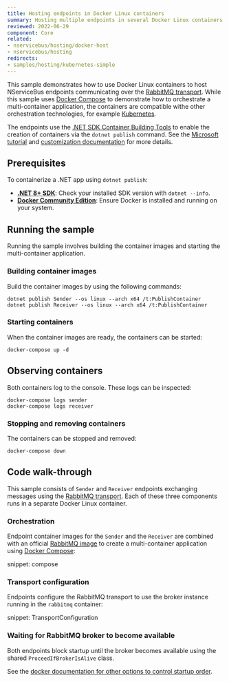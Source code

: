 ```yaml
---
title: Hosting endpoints in Docker Linux containers
summary: Hosting multiple endpoints in several Docker Linux containers managed by Docker Compose
reviewed: 2022-06-29
component: Core
related:
- nservicebus/hosting/docker-host
- nservicebus/hosting
redirects:
- samples/hosting/kubernetes-simple
---
```


This sample demonstrates how to use Docker Linux containers to host NServiceBus endpoints communicating over the [RabbitMQ transport](/transports/rabbitmq/). While this sample uses [Docker Compose](https://docs.docker.com/compose/) to demonstrate how to orchestrate a multi-container application, the containers are compatible withe other orchestration technologies, for example [Kubernetes](https://kubernetes.io/docs/home/).

The endpoints use the [.NET SDK Container Building Tools](https://github.com/dotnet/sdk-container-builds) to enable the creation of containers via the `dotnet publish` command. See the [Microsoft tutorial](https://learn.microsoft.com/en-us/dotnet/core/docker/publish-as-container?pivots=dotnet-8-0) and [customization documentation](https://github.com/dotnet/sdk-container-builds/blob/main/docs/ContainerCustomization.md) for more details.

## Prerequisites

To containerize a .NET app using `dotnet publish`:

- **[.NET 8+ SDK](https://dotnet.microsoft.com/download/dotnet/8.0)**: Check your installed SDK version with `dotnet --info`.
- **[Docker Community Edition](https://www.docker.com/products/docker-desktop)**: Ensure Docker is installed and running on your system.

## Running the sample

Running the sample involves building the container images and starting the multi-container application.

### Building container images

Build the container images by using the following commands:

```
dotnet publish Sender --os linux --arch x64 /t:PublishContainer
dotnet publish Receiver --os linux --arch x64 /t:PublishContainer
```

### Starting containers

When the container images are ready, the containers can be started:

```
docker-compose up -d
```

## Observing containers

Both containers log to the console. These logs can be inspected:

```
docker-compose logs sender
docker-compose logs receiver
```

### Stopping and removing containers

The containers can be stopped and removed:

```
docker-compose down
```

## Code walk-through

This sample consists of `Sender` and `Receiver` endpoints exchanging messages using the [RabbitMQ transport](/transports/rabbitmq/). Each of these three components runs in a separate Docker Linux container.

### Orchestration

Endpoint container images for the `Sender` and the `Receiver` are combined with an official [RabbitMQ image](https://hub.docker.com/_/rabbitmq/) to create a multi-container application using [Docker Compose](https://docs.docker.com/compose/):

snippet: compose

### Transport configuration

Endpoints configure the RabbitMQ transport to use the broker instance running in the `rabbitmq` container:

snippet: TransportConfiguration

### Waiting for RabbitMQ broker to become available

Both endpoints block startup until the broker becomes available using the shared `ProceedIfBrokerIsAlive` class.

See the [docker documentation for other options to control startup order](https://docs.docker.com/compose/startup-order/).

